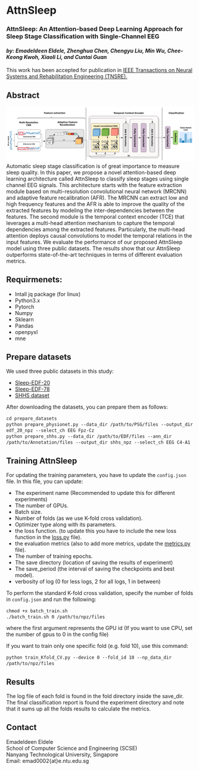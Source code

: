 # AttnSleep
### AttnSleep: An Attention-based Deep Learning Approach for Sleep Stage Classification with Single-Channel EEG 
#### *by: Emadeldeen Eldele, Zhenghua Chen, Chengyu Liu, Min Wu, Chee-Keong Kwoh, Xiaoli Li, and Cuntai Guan* 
This work has been accepted for publication in [IEEE Transactions on Neural Systems and Rehabilitation Engineering (TNSRE).](https://ieeexplore.ieee.org/document/9417097)

## Abstract
![AttnSleep Architecture](imgs/AttnSleep.png)
Automatic sleep stage classification is of great importance to measure sleep quality. In this paper, we propose a novel attention-based deep learning architecture called AttnSleep to classify sleep stages using single channel EEG signals. This architecture starts with the feature extraction module based on multi-resolution convolutional neural network (MRCNN) and adaptive feature recalibration (AFR). The MRCNN can extract low and high frequency features and the AFR is able to improve the quality of the extracted features by modeling the inter-dependencies between the features. The second module is the temporal context encoder (TCE) that leverages a multi-head attention mechanism to capture the temporal dependencies among the extracted features. Particularly, the multi-head attention deploys causal convolutions to model the temporal relations in the input features. We evaluate the performance of our proposed AttnSleep model using three public datasets. The results show that our AttnSleep outperforms state-of-the-art techniques in terms of different evaluation metrics.


## Requirmenets:
- Intall jq package (for linux)
- Python3.x
- Pytorch
- Numpy
- Sklearn
- Pandas
- openpyxl
- mne

## Prepare datasets
We used three public datasets in this study:
- [Sleep-EDF-20](https://gist.github.com/emadeldeen24/a22691e36759934e53984289a94cb09b)
- [Sleep-EDF-78](https://physionet.org/content/sleep-edfx/1.0.0/)
- [SHHS dataset](https://sleepdata.org/datasets/shhs)


After downloading the datasets, you can prepare them as follows:
```
cd prepare_datasets
python prepare_physionet.py --data_dir /path/to/PSG/files --output_dir edf_20_npz --select_ch EEG Fpz-Cz
python prepare_shhs.py --data_dir /path/to/EDF/files --ann_dir /path/to/Annotation/files --output_dir shhs_npz --select_ch EEG C4-A1
```

## Training AttnSleep 
For updating the training parameters, you have to update the `config.json` file.
In this file, you can update:
- The experiment name (Recommended to update this for different experiments)
- The number of GPUs.
- Batch size.
- Number of folds (as we use K-fold cross validation).
- Optimizer type along with its parameters.
- the loss function. (to update this you have to include the new loss function in the [loss.py](./model/loss.py) file).
- the evaluation metrics (also to add more metrics, update the [metrics.py](./model/metric.py) file).
- The number of training epochs.
- The save directory (location of saving the results of experiment)
- The save_period (the interval of saving the checkpoints and best model).
- verbosity of log (0 for less logs, 2 for all logs, 1 in between)


To perform the standard K-fold cross validation, specify the number of folds in `config.json` and run the following:
```
chmod +x batch_train.sh
./batch_train.sh 0 /path/to/npz/files
```
where the first argument represents the GPU id (If you want to use CPU, set the number of gpus to 0 in the config file)

If you want to train only one specific fold (e.g. fold 10), use this command:
```
python train_Kfold_CV.py --device 0 --fold_id 10 --np_data_dir /path/to/npz/files
```
## Results
The log file of each fold is found in the fold directory inside the save_dir.   
The final classification report is found the experiment directory and note that it sums up all the folds results to calculate the metrics.


## Contact
Emadeldeen Eldele   
School of Computer Science and Engineering (SCSE)   
Nanyang Technological University, Singapore   
Email: emad0002{at}e.ntu.edu.sg   

